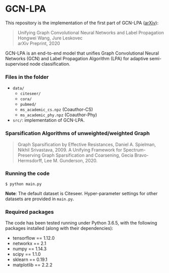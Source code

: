 # GCN-LPA

This repository is the implementation of the first part of GCN-LPA ([arXiv](https://arxiv.org/abs/2002.06755)):
> Unifying Graph Convolutional Neural Networks and Label Propagation  
> Hongwei Wang, Jure Leskovec  
> arXiv Preprint, 2020


GCN-LPA is an end-to-end model that unifies Graph Convolutional Neural Networks (GCN) and Label Propagation Algorithm (LPA) for adaptive semi-supervised node classification.


### Files in the folder

- `data/`
  - `citeseer/`
  - `cora/`
  - `pubmed/`
  - `ms_academic_cs.npz` (Coauthor-CS)
  - `ms_academic_phy.npz` (Coauthor-Phy)
- `src/`: implementation of GCN-LPA.


### Sparsification Algorithms of unweighted/weighted Graph
> Graph Sparsification by Effective Resistances, Daniel A. Spielman, Nikhil Srivastava, 2009.
> A Unifying Framework for Spectrum-Preserving Graph Sparsification and Coarsening, Gecia Bravo-Hermsdorff, Lee M. Gunderson, 2020.


### Running the code

```
$ python main.py
```
**Note**: The default dataset is Citeseer.
Hyper-parameter settings for other datasets are provided in ``main.py``.


### Required packages

The code has been tested running under Python 3.6.5, with the following packages installed (along with their dependencies):

- tensorflow == 1.12.0
- networkx == 2.1
- numpy == 1.14.3
- scipy == 1.1.0
- sklearn == 0.19.1
- matplotlib == 2.2.2
